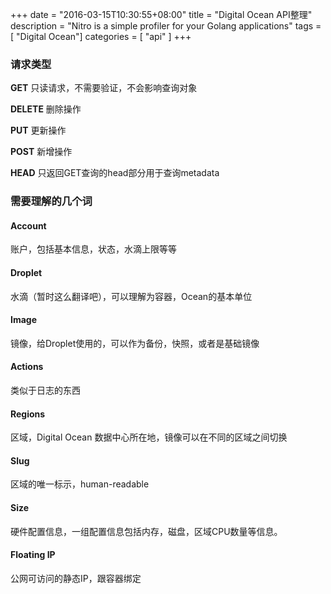 +++
date = "2016-03-15T10:30:55+08:00"
title = "Digital Ocean API整理"
description = "Nitro is a simple profiler for your Golang applications"
tags        = [ "Digital Ocean"]
categories  = [ "api" ]
+++


### 请求类型

__GET__ 只读请求，不需要验证，不会影响查询对象

__DELETE__ 删除操作

__PUT__ 更新操作

__POST__ 新增操作

__HEAD__ 只返回GET查询的head部分用于查询metadata


### 需要理解的几个词

#### Account

账户，包括基本信息，状态，水滴上限等等

#### Droplet

水滴（暂时这么翻译吧），可以理解为容器，Ocean的基本单位

#### Image
镜像，给Droplet使用的，可以作为备份，快照，或者是基础镜像

#### Actions
类似于日志的东西

#### Regions
区域，Digital Ocean 数据中心所在地，镜像可以在不同的区域之间切换

#### Slug
区域的唯一标示，human-readable

#### Size
硬件配置信息，一组配置信息包括内存，磁盘，区域CPU数量等信息。

#### Floating IP
公网可访问的静态IP，跟容器绑定



